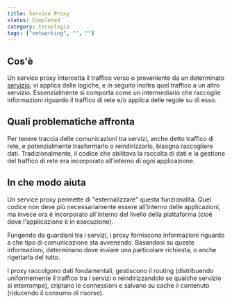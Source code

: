 ```yaml
---
title: Service Proxy
status: Completed
category: tecnologia
tags: ["networking", "", ""]
---
```


## Cos'è

Un service proxy intercetta il traffico verso o proveniente da un determinato [servizio](/it/service/), 
vi applica delle logiche, e in seguito inoltra quel traffico a un altro servizio.
Essenzialmente si comporta come un intermediario che raccoglie informazioni riguardo il traffico di rete e/o applica delle regole su di esso.

## Quali problematiche affronta

Per tenere traccia delle comunicazioni tra servizi, anche detto traffico di rete, e potenzialmente trasformarlo o reindirizzarlo, bisogna raccogliere dati.
Tradizionalmente, il codice che abilitava la raccolta di dati e la gestione del traffico di rete era incorporato all'interno di ogni applicazione.

## In che modo aiuta

Un service proxy permette di "esternalizzare" questa funzionalità.
Quel codice non deve più necessariamente essere all'interno delle applicazioni,
ma invece ora è incorporato all'interno del livello della piattaforma (cioè dove l'applicazione è in esecuzione).

Fungendo da guardiani tra i servizi, i proxy forniscono informazioni riguardo a che tipo di comunicazione sta avvenendo.
Basandosi su queste informazioni, determinano dove inviare una particolare richiesta, o anche rigettarla del tutto.

I proxy raccolgono dati fondamentali, gestiscono il routing (distribuendo uniformemente il traffico tra i servizi o reindirizzandolo se qualche servizio si interrompe),
criptano le connessioni e salvano su cache il contenuto (riducendo il consumo di risorse).
